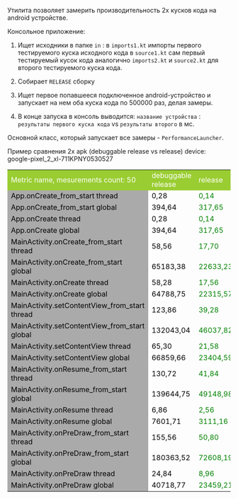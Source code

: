 Утилита позволяет замерить производительность 2х кусков кода
на android устройстве.

Консольное приложение:
1) Ищет исходники в папке `in` :
в `imports1.kt` импорты первого тестируемого куска исходного кода
в `source1.kt` сам первый тестируемый кусок кода
аналогично `imports2.kt` и `source2.kt` для второго тестируемого куска кода.

2) Собирает `RELEASE` сборку
3) Ищет первое попавшееся подключенное android-устройство и запускает
на нем оба куска кода по  500000 раз, делая замеры.
4) В конце запуска в консоль выводится:
   `название устройства` : `результаты первого куска кода` vs `результаты второго` в мс.

Основной класс, который запускает все замеры - `PerformanceLauncher`.

Пример сравнения 2х apk (debuggable release vs release)
device: google-pixel_2_xl-711KPNY0530527 <br/><table cellpadding="4"><tr style="background-color:yellowgreen;color:white;"><td>Metric name, mesurements count: 50</td><td>debuggable release</td><td>release</td><td>diff</td><td>diff in percents</td></tr><tr><td align="left" style="background-color:#AAAAAA;color:black;">App.onCreate_from_start thread</td><td style="color:black;">0,28</td><td style="color:green;">0,14</td><td style="color:green;">0,14</td><td style="color:green;">50</td></tr>
<tr><td align="left" style="background-color:#AAAAAA;color:black;">App.onCreate_from_start global</td><td style="color:black;">394,64</td><td style="color:green;">317,65</td><td style="color:green;">76,98</td><td style="color:green;">20</td></tr>
<tr><td align="left" style="background-color:#AAAAAA;color:black;">App.onCreate thread</td><td style="color:black;">0,28</td><td style="color:green;">0,14</td><td style="color:green;">0,14</td><td style="color:green;">50</td></tr>
<tr><td align="left" style="background-color:#AAAAAA;color:black;">App.onCreate global</td><td style="color:black;">394,64</td><td style="color:green;">317,65</td><td style="color:green;">76,98</td><td style="color:green;">20</td></tr>
<tr><td align="left" style="background-color:#AAAAAA;color:black;">MainActivity.onCreate_from_start thread</td><td style="color:black;">58,56</td><td style="color:green;">17,70</td><td style="color:green;">40,86</td><td style="color:green;">70</td></tr>
<tr><td align="left" style="background-color:#AAAAAA;color:black;">MainActivity.onCreate_from_start global</td><td style="color:black;">65183,38</td><td style="color:green;">22633,23</td><td style="color:green;">42550,16</td><td style="color:green;">65</td></tr>
<tr><td align="left" style="background-color:#AAAAAA;color:black;">MainActivity.onCreate thread</td><td style="color:black;">58,28</td><td style="color:green;">17,56</td><td style="color:green;">40,72</td><td style="color:green;">70</td></tr>
<tr><td align="left" style="background-color:#AAAAAA;color:black;">MainActivity.onCreate global</td><td style="color:black;">64788,75</td><td style="color:green;">22315,57</td><td style="color:green;">42473,18</td><td style="color:green;">66</td></tr>
<tr><td align="left" style="background-color:#AAAAAA;color:black;">MainActivity.setContentView_from_start thread</td><td style="color:black;">123,86</td><td style="color:green;">39,28</td><td style="color:green;">84,58</td><td style="color:green;">68</td></tr>
<tr><td align="left" style="background-color:#AAAAAA;color:black;">MainActivity.setContentView_from_start global</td><td style="color:black;">132043,04</td><td style="color:green;">46037,82</td><td style="color:green;">86005,22</td><td style="color:green;">65</td></tr>
<tr><td align="left" style="background-color:#AAAAAA;color:black;">MainActivity.setContentView thread</td><td style="color:black;">65,30</td><td style="color:green;">21,58</td><td style="color:green;">43,72</td><td style="color:green;">67</td></tr>
<tr><td align="left" style="background-color:#AAAAAA;color:black;">MainActivity.setContentView global</td><td style="color:black;">66859,66</td><td style="color:green;">23404,59</td><td style="color:green;">43455,07</td><td style="color:green;">65</td></tr>
<tr><td align="left" style="background-color:#AAAAAA;color:black;">MainActivity.onResume_from_start thread</td><td style="color:black;">130,72</td><td style="color:green;">41,84</td><td style="color:green;">88,88</td><td style="color:green;">68</td></tr>
<tr><td align="left" style="background-color:#AAAAAA;color:black;">MainActivity.onResume_from_start global</td><td style="color:black;">139644,75</td><td style="color:green;">49148,98</td><td style="color:green;">90495,77</td><td style="color:green;">65</td></tr>
<tr><td align="left" style="background-color:#AAAAAA;color:black;">MainActivity.onResume thread</td><td style="color:black;">6,86</td><td style="color:green;">2,56</td><td style="color:green;">4,30</td><td style="color:green;">63</td></tr>
<tr><td align="left" style="background-color:#AAAAAA;color:black;">MainActivity.onResume global</td><td style="color:black;">7601,71</td><td style="color:green;">3111,16</td><td style="color:green;">4490,55</td><td style="color:green;">59</td></tr>
<tr><td align="left" style="background-color:#AAAAAA;color:black;">MainActivity.onPreDraw_from_start thread</td><td style="color:black;">155,56</td><td style="color:green;">50,80</td><td style="color:green;">104,76</td><td style="color:green;">67</td></tr>
<tr><td align="left" style="background-color:#AAAAAA;color:black;">MainActivity.onPreDraw_from_start global</td><td style="color:black;">180363,52</td><td style="color:green;">72608,19</td><td style="color:green;">107755,33</td><td style="color:green;">60</td></tr>
<tr><td align="left" style="background-color:#AAAAAA;color:black;">MainActivity.onPreDraw thread</td><td style="color:black;">24,84</td><td style="color:green;">8,96</td><td style="color:green;">15,88</td><td style="color:green;">64</td></tr>
<tr><td align="left" style="background-color:#AAAAAA;color:black;">MainActivity.onPreDraw global</td><td style="color:black;">40718,77</td><td style="color:green;">23459,21</td><td style="color:green;">17259,56</td><td style="color:green;">42</td></tr>
</table>
